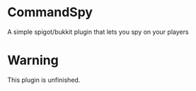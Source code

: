 # CommandSpy
A simple spigot/bukkit plugin that lets you spy on your players

# Warning
This plugin is unfinished.
